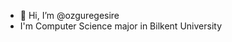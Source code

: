 - 👋 Hi, I’m @ozguregesire
- I'm Computer Science major in Bilkent University

<!---
ozguregesire/ozguregesire is a ✨ special ✨ repository because its `README.md` (this file) appears on your GitHub profile.
You can click the Preview link to take a look at your changes.
--->
